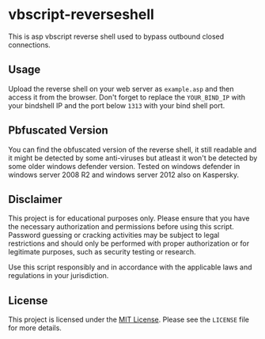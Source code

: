 # vbscript-reverseshell
This is asp vbscript reverse shell used to bypass outbound closed connections.


## Usage
Upload the reverse shell on your web server as `example.asp` and then access it from the browser.
Don't forget to replace the `YOUR_BIND_IP` with your bindshell IP and the port below `1313` with your bind shell port.

## Pbfuscated Version
You can find the obfuscated version of the reverse shell, it still readable and it might be detected by some anti-viruses but atleast it won't be detected by some older windows defender version.
Tested on windows defender in windows server 2008 R2 and windows server 2012 also on Kaspersky.
## Disclaimer

This project is for educational purposes only. Please ensure that you have the necessary authorization and permissions before using this script. Password guessing or cracking activities may be subject to legal restrictions and should only be performed with proper authorization or for legitimate purposes, such as security testing or research.

Use this script responsibly and in accordance with the applicable laws and regulations in your jurisdiction.

## License

This project is licensed under the [MIT License](LICENSE). Please see the `LICENSE` file for more details.
